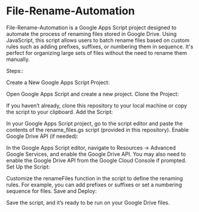 # File-Rename-Automation

File-Rename-Automation is a Google Apps Script project designed to automate the process of renaming files stored in Google Drive. 
Using JavaScript, this script allows users to batch rename files based on custom rules such as adding prefixes, suffixes, or numbering them in sequence. It's perfect for organizing large sets of files without the need to rename them manually.

Steps::

Create a New Google Apps Script Project:

Open Google Apps Script and create a new project.
Clone the Project:

If you haven’t already, clone this repository to your local machine or copy the script to your clipboard.
Add the Script:

In your Google Apps Script project, go to the script editor and paste the contents of the rename_files.gs script (provided in this repository).
Enable Google Drive API (if needed):

In the Google Apps Script editor, navigate to Resources → Advanced Google Services, and enable the Google Drive API.
You may also need to enable the Google Drive API from the Google Cloud Console if prompted.
Set Up the Script:

Customize the renameFiles function in the script to define the renaming rules. For example, you can add prefixes or suffixes or set a numbering sequence for files.
Save and Deploy:

Save the script, and it’s ready to be run on your Google Drive files.
